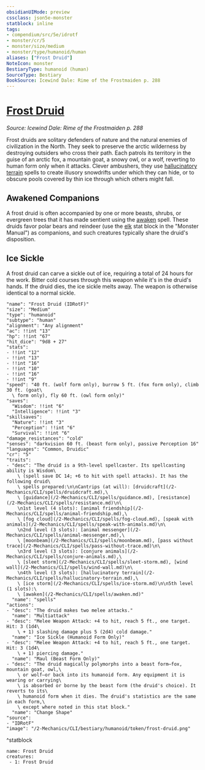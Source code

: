 ```yaml
---
obsidianUIMode: preview
cssclass: json5e-monster
statblock: inline
tags:
- compendium/src/5e/idrotf
- monster/cr/5
- monster/size/medium
- monster/type/humanoid/human
aliases: ["Frost Druid"]
NoteIcon: monster
BestiaryType: humanoid (human)
SourceType: Bestiary
BookSource: Icewind Dale: Rime of the Frostmaiden p. 288
---
```

# [Frost Druid](2-Mechanics/CLI/bestiary/humanoid/frost-druid-idrotf.md)
*Source: Icewind Dale: Rime of the Frostmaiden p. 288*  

Frost druids are solitary defenders of nature and the natural enemies of civilization in the North. They seek to preserve the arctic wilderness by destroying outsiders who cross their path. Each patrols its territory in the guise of an arctic fox, a mountain goat, a snowy owl, or a wolf, reverting to human form only when it attacks. Clever ambushers, they use [hallucinatory terrain](/2-Mechanics/CLI/spells/hallucinatory-terrain.md) spells to create illusory snowdrifts under which they can hide, or to obscure pools covered by thin ice through which others might fall.

## Awakened Companions

A frost druid is often accompanied by one or more beasts, shrubs, or evergreen trees that it has made sentient using the [awaken](/2-Mechanics/CLI/spells/awaken.md) spell. These druids favor polar bears and reindeer (use the [elk](/2-Mechanics/CLI/bestiary/beast/elk.md) stat block in the "Monster Manual") as companions, and such creatures typically share the druid's disposition.

## Ice Sickle

A frost druid can carve a sickle out of ice, requiring a total of 24 hours for the work. Bitter cold courses through this weapon while it's in the druid's hands. If the druid dies, the ice sickle melts away. The weapon is otherwise identical to a normal sickle.

```statblock
"name": "Frost Druid (IDRotF)"
"size": "Medium"
"type": "humanoid"
"subtype": "human"
"alignment": "Any alignment"
"ac": !!int "13"
"hp": !!int "67"
"hit_dice": "9d8 + 27"
"stats":
- !!int "12"
- !!int "13"
- !!int "16"
- !!int "10"
- !!int "16"
- !!int "9"
"speed": "40 ft. (wolf form only), burrow 5 ft. (fox form only), climb 30 ft. (goat\
  \ form only), fly 60 ft. (owl form only)"
"saves":
  "Wisdom": !!int "6"
  "Intelligence": !!int "3"
"skillsaves":
  "Nature": !!int "3"
  "Perception": !!int "6"
  "Survival": !!int "6"
"damage_resistances": "cold"
"senses": "darkvision 60 ft. (beast form only), passive Perception 16"
"languages": "Common, Druidic"
"cr": "5"
"traits":
- "desc": "The druid is a 9th-level spellcaster. Its spellcasting ability is Wisdom\
    \ (spell save DC 14; +6 to hit with spell attacks). It has the following druid\
    \ spells prepared:\n\nCantrips (at will): [druidcraft](/2-Mechanics/CLI/spells/druidcraft.md),\
    \ [guidance](/2-Mechanics/CLI/spells/guidance.md), [resistance](/2-Mechanics/CLI/spells/resistance.md)\n\
    \n1st level (4 slots): [animal friendship](/2-Mechanics/CLI/spells/animal-friendship.md),\
    \ [fog cloud](/2-Mechanics/CLI/spells/fog-cloud.md), [speak with animals](/2-Mechanics/CLI/spells/speak-with-animals.md)\n\
    \n2nd level (3 slots): [animal messenger](/2-Mechanics/CLI/spells/animal-messenger.md),\
    \ [moonbeam](/2-Mechanics/CLI/spells/moonbeam.md), [pass without trace](/2-Mechanics/CLI/spells/pass-without-trace.md)\n\
    \n3rd level (3 slots): [conjure animals](/2-Mechanics/CLI/spells/conjure-animals.md),\
    \ [sleet storm](/2-Mechanics/CLI/spells/sleet-storm.md), [wind wall](/2-Mechanics/CLI/spells/wind-wall.md)\n\
    \n4th level (3 slots): [hallucinatory terrain](/2-Mechanics/CLI/spells/hallucinatory-terrain.md),\
    \ [ice storm](/2-Mechanics/CLI/spells/ice-storm.md)\n\n5th level (1 slots):\
    \ [awaken](/2-Mechanics/CLI/spells/awaken.md)"
  "name": "spells"
"actions":
- "desc": "The druid makes two melee attacks."
  "name": "Multiattack"
- "desc": "Melee Weapon Attack: +4 to hit, reach 5 ft., one target. Hit: 3 (1d4\
    \ + 1) slashing damage plus 5 (2d4) cold damage."
  "name": "Ice Sickle (Humanoid Form Only)"
- "desc": "Melee Weapon Attack: +4 to hit, reach 5 ft., one target. Hit: 3 (1d4\
    \ + 1) piercing damage."
  "name": "Maul (Beast Form Only)"
- "desc": "The druid magically polymorphs into a beast form—fox, mountain goat, owl,\
    \ or wolf—or back into its humanoid form. Any equipment it is wearing or carrying\
    \ is absorbed or borne by the beast form (the druid's choice). It reverts to its\
    \ humanoid form when it dies. The druid's statistics are the same in each form,\
    \ except where noted in this stat block."
  "name": "Change Shape"
"source":
- "IDRotF"
"image": "/2-Mechanics/CLI/bestiary/humanoid/token/frost-druid.png"
```
^statblock

```encounter-table
name: Frost Druid
creatures:
 - 1: Frost Druid
```